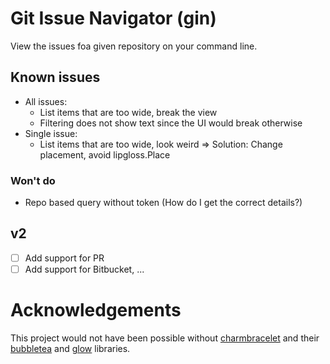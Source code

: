 # Git Issue Navigator (gin)

View the issues foa given repository on your command line.

## Known issues

- All issues:
	- List items that are too wide, break the view
	- Filtering does not show text since the UI would break otherwise
- Single issue:
	- List items that are too wide, look weird => Solution: Change placement, avoid lipgloss.Place

### Won't do

- Repo based query without token (How do I get the correct details?)

## v2

- [ ] Add support for PR
- [ ] Add support for Bitbucket, ... 

# Acknowledgements

This project would not have been possible without [charmbracelet](https://github.com/charmbracelet) and their
[bubbletea](https://github.com/charmbracelet/bubbletea) and [glow](https://github.com/charmbracelet/glow) libraries.
